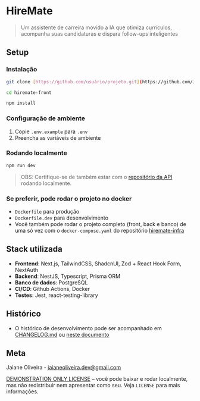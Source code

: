 # HireMate
> Um assistente de carreira movido a IA que otimiza currículos, acompanha suas candidaturas e dispara follow-ups inteligentes

## Setup
### Instalação
```bash
git clone [https://github.com/usuário/projeto.git](https://github.com/JaianeOliveira/hiremate-front.git)

cd hiremate-front

npm install
```
### Configuração de ambiente
1. Copie `.env.example` para `.env`
2. Preencha as variáveis de ambiente

### Rodando localmente
```bash
npm run dev
```
> OBS: Certifique-se de também estar com o [repositório da API](https://github.com/JaianeOliveira/hiremate-api) rodando localmente.

### Se preferir, pode rodar o projeto no docker
- `Dockerfile` para produção
- `Dockerfile.dev` para desenvolvimento
- Você também pode rodar o projeto completo (front, back e banco) de uma só vez com o `docker-compose.yaml` do repositório [hiremate-infra](https://github.com/JaianeOliveira/hiremate-infra)

## Stack utilizada
- **Frontend**: Next.js, TailwindCSS, ShadcnUI, Zod + React Hook Form, NextAuth
- **Backend**: NestJS, Typescript, Prisma ORM
- **Banco de dados**: PostgreSQL
- **CI/CD**: Github Actions, Docker
- **Testes**: Jest, react-testing-library

## Histórico
- O histórico de desenvolvimento pode ser acompanhado em [CHANGELOG.md](https://github.com/JaianeOliveira/hiremate-front/edit/main/CHANGELOG.md) ou [neste documento](https://docs.google.com/document/d/1bQ7UdGG1WodTpv903-e4fFPKZbGBLNAh-rQtcGIO9Nk/edit?usp=sharing)

## Meta
Jaiane Oliveira - [jaianeoliveira.dev@gmail.com](mailto:jaianeoliveira.dev@gmail.com)

[DEMONSTRATION ONLY LICENSE](LICENSE) – você pode baixar e rodar localmente, mas não redistribuir nem apresentar como seu. Veja `LICENSE` para mais informações.
